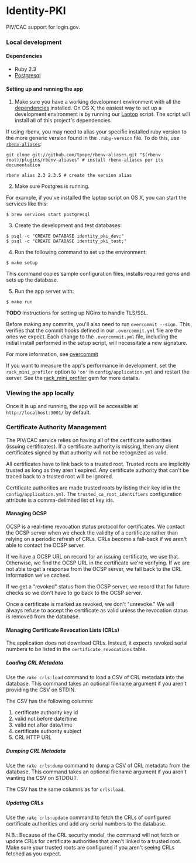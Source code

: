 Identity-PKI
============

PIV/CAC support for login.gov.

### Local development

#### Dependencies

- Ruby 2.3
- [Postgresql](http://www.postgresql.org/download/)

#### Setting up and running the app

1. Make sure you have a working development environment with all the
  [dependencies](#dependencies) installed. On OS X, the easiest way
  to set up a development environment is by running our [Laptop]
  script. The script will install all of this project's dependencies.

  If using rbenv, you may need to alias your specific installed ruby
  version to the more generic version found in the `.ruby-version` file.
  To do this, use [`rbenv-aliases`](https://github.com/tpope/rbenv-aliases):

  ```
  git clone git://github.com/tpope/rbenv-aliases.git "$(rbenv root)/plugins/rbenv-aliases" # install rbenv-aliases per its documentation

  rbenv alias 2.3 2.3.5 # create the version alias
  ```

2. Make sure Postgres is running.

  For example, if you've installed the laptop script on OS X, you can start the services like this:

  ```
  $ brew services start postgresql
  ```

3. Create the development and test databases:

  ```
  $ psql -c "CREATE DATABASE identity_pki_dev;"
  $ psql -c "CREATE DATABASE identity_pki_test;"
  ```

4. Run the following command to set up the environment:

  ```
  $ make setup
  ```

  This command copies sample configuration files, installs required gems
  and sets up the database.

5. Run the app server with:

  ```
  $ make run
  ```

**TODO** Instructions for setting up NGinx to handle TLS/SSL.

Before making any commits, you'll also need to run `overcommit --sign.`
This verifies that the commit hooks defined in our `.overcommit.yml` file are
the ones we expect. Each change to the `.overcommit.yml` file, including the initial install
performed in the setup script, will necessitate a new signature.

For more information, see [overcommit](https://github.com/brigade/overcommit)

If you want to measure the app's performance in development, set the
`rack_mini_profiler` option to `'on'` in `config/application.yml` and
restart the server. See the [rack_mini_profiler] gem for more details.

[Laptop]: https://github.com/18F/laptop
[rack_mini_profiler]: https://github.com/MiniProfiler/rack-mini-profiler

### Viewing the app locally

Once it is up and running, the app will be accessible at
`http://localhost:3001/` by default.

### Certificate Authority Management

The PIV/CAC service relies on having all of the certificate authorities (issuing
certificates). If a certificate authority is missing, then any client certificates
signed by that authority will not be recognized as valid.

All certificates have to link back to a trusted root. Trusted roots are implicitly
trusted as long as they aren't expired. Any certificate authority that can't be
traced back to a trusted root will be ignored.

Certificate authorities are made trusted roots by listing their key id in the
`config/application.yml`. The `trusted_ca_root_identifiers` configuration attribute
is a comma-delimited list of key ids.

#### Managing OCSP

OCSP is a real-time revocation status protocol for certificates. We contact the OCSP
server when we check the validity of a certificate rather than relying on a periodic
refresh of CRLs. CRLs become a fall-back if we aren't able to contact the OCSP server.

If we have a OCSP URL on record for an issuing certificate, we use that. Otherwise, we
find the OCSP URL in the certificate we're verifying. If we are not able to get a
response from the OCSP server, we fall back to the CRL information we've cached.

If we get a "revoked" status from the OCSP server, we record that for future checks so
we don't have to go back to the OCSP server.

Once a certificate is marked as revoked, we don't "unrevoke." We will always refuse to
accept the certificate as valid unless the revocation status is removed from the
database.

#### Managing Certificate Revocation Lists (CRLs)

The application does not download CRLs. Instead, it expects revoked serial numbers to
be listed in the `certificate_revocations` table.

##### Loading CRL Metadata

Use the `rake crls:load` command to load a CSV of CRL metadata into the database. This
command takes an optional filename argument if you aren't providing the CSV on STDIN.

The CSV has the following columns:
1. certificate authority key id
2. valid not before date/time
3. valid not after date/time
4. certificate authority subject
5. CRL HTTP URL

##### Dumping CRL Metadata

Use the `rake crls:dump` command to dump a CSV of CRL metadata from the database. This
command takes an optional filename argument if you aren't wanting the CSV on STDOUT.

The CSV has the same columns as for `crls:load`.

##### Updating CRLs

Use the `rake crls:update` command to fetch the CRLs of configured certificate authorities
and add any serial numbers to the database.

N.B.: Because of the CRL security model, the command will not fetch or update CRLs for
certificate authorities that aren't linked to a trusted root. Make sure your trusted roots
are configured if you aren't seeing CRLs fetched as you expect.
